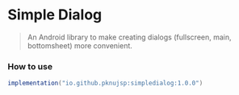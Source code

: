 # Simple Dialog
> An Android library to make creating dialogs (fullscreen, main, bottomsheet) more convenient.

### How to use

```gradle
implementation("io.github.pknujsp:simpledialog:1.0.0")
```
